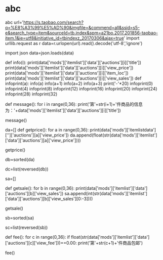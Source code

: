 # abc
abc
url='https://s.taobao.com/search?q=%E8%A3%99%E5%AD%90&imgfile=&commend=all&ssid=s5-e&search_type=item&sourceId=tb.index&spm=a21bo.2017.201856-taobao-item.1&ie=utf8&initiative_id=tbindexz_20170306&ajax=true'
import urllib.request as r
data=r.urlopen(url).read().decode('utf-8','ignore')

import json
data=json.loads(data)

def info(i):
    print(data['mods']['itemlist']['data']['auctions'][i]['title'])
    print(data['mods']['itemlist']['data']['auctions'][i]['view_price'])
    print(data['mods']['itemlist']['data']['auctions'][i]['item_loc'])
    print(data['mods']['itemlist']['data']['auctions'][i]['view_sales'])
def infoprint(a):
    info(a)
    info(a+1)
    info(a+2)
    info(a+3)
    print('-'*20)
infoprint(0)
infoprint(4)
infoprint(8)
infoprint(12)
infoprint(16)
infoprint(20)
infoprint(24)
infoprint(28)
infoprint(32)

def message():
    for i in range(0,36):
        print('第'+str(i+1)+'件商品的信息为：'+data['mods']['itemlist']['data']['auctions'][i]['title'])
        
message()

da=[]
def  getprice():
    for a in range(0,36):
        print(data['mods']['itemlistdata']['']['auctions'][a]['view_price'])
        da.append(float(str(data['mods']['itemlist']['data']['auctions'][a]['view_price'])))
        
getprice()

db=sorted(da)

dc=list(reversed(db))
 
sa=[]

def getsale():
    for b in range(0,36):
        print(data['mods']['itemlist']['data']['auctions'][b]['view_sales'])
        sa.append(int(str(data['mods']['itemlist']['data']['auctions'][b]['view_sales'][0:-3])))
       
getsale()

sb=sorted(sa)

sc=list(reversed(sb))

def fee():
    for c in range(0,36):
        if float(str(data['mods']['itemlist']['data']['auctions'][c]['view_fee']))==0.00:
            print('第'+str(c+1)+'件商品包邮')
        
fee()
